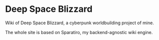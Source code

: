 # Deep Space Blizzard

Wiki of Deep Space Blizzard, a cyberpunk worldbuilding project of mine.

The whole site is based on Sparatiro, my backend-agnostic wiki engine.